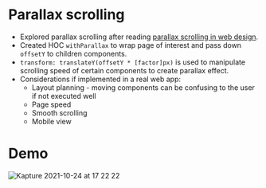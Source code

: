# Parallax scrolling
* Explored parallax scrolling after reading [parallax scrolling in web design](https://www.tutorialspoint.com/parallax_scrolling_in_web_design/index.htm).
* Created HOC `withParallax` to wrap page of interest and pass down `offsetY` to children components.
* `transform: translateY(offsetY * [factor]px)` is used to manipulate scrolling speed of certain components to create parallax effect.
* Considerations if implemented in a real web app:
  * Layout planning - moving components can be confusing to the user if not executed well
  * Page speed
  * Smooth scrolling
  * Mobile view

# Demo
![Kapture 2021-10-24 at 17 22 22](https://user-images.githubusercontent.com/47295273/138583371-d2bfef46-b4e4-48a6-8678-5e892ae6311d.gif)
